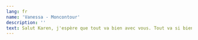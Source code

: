 ```yaml
---
lang: fr
name: 'Vanessa - Moncontour'
description: ''
text: Salut Karen, j'espère que tout va bien avec vous. Tout va si bien avec notre nouveau poêle à bois - tout le monde est bien au chaud et nous en profitons énormément.
---
```

